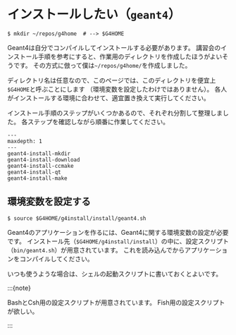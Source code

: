 # インストールしたい（``geant4``）

```console
$ mkdir ~/repos/g4home  # --> $G4HOME
```

Geant4は自分でコンパイルしてインストールする必要があります。
講習会のインストール手順を参考にすると、作業用のディレクトリを作成したほうがよいそうです。
その方式に倣って僕は``~/repos/g4home/``を作成しました。

ディレクトリ名は任意なので、このページでは、このディレクトリを便宜上``$G4HOME``と呼ぶことにします
（環境変数を設定したわけではありません）。
各人がインストールする環境に合わせて、適宜置き換えて実行してください。

インストール手順のステップがいくつかあるので、それぞれ分割して整理しました。
各ステップを確認しながら順番に作業してください。

```{toctree}
---
maxdepth: 1
---
geant4-install-mkdir
geant4-install-download
geant4-install-ccmake
geant4-install-qt
geant4-install-make
```

## 環境変数を設定する

```console
$ source $G4HOME/g4install/install/geant4.sh
```

Geant4のアプリケーションを作るには、Geant4に関する環境変数の設定が必要です。
インストール先（``$G4HOME/g4install/install``）の中に、設定スクリプト（``bin/geant4.sh``）が用意されています。
これを読み込んでからアプリケーションをコンパイルしてください。

いつも使うような場合は、シェルの起動スクリプトに書いておくとよいです。

:::{note}

BashとCsh用の設定スクリプトが用意されています。
Fish用の設定スクリプトが欲しい。

:::
